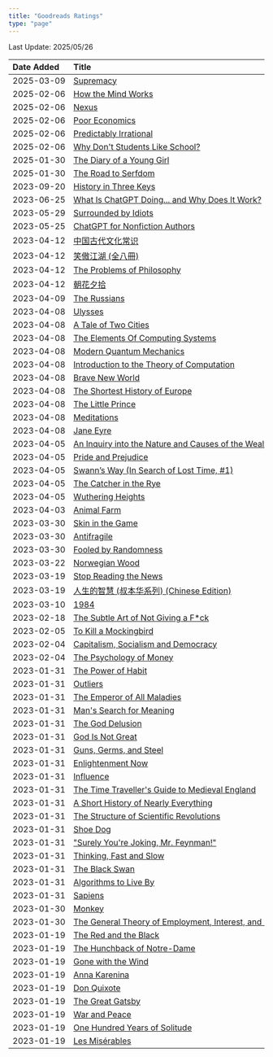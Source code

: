 ```yaml
---
title: "Goodreads Ratings"
type: "page"
---
```


Last Update: 2025/05/26

<style>
table {
  overflow-x: auto;
  white-space: nowrap;
}
</style>


| Date Added   | Title                                                                                                                         | Author                       |   My Rating |   Avg Rating | Bookshelves       |
|:-------------|:------------------------------------------------------------------------------------------------------------------------------|:-----------------------------|------------:|-------------:|:------------------|
| 2025-03-09   | [Supremacy](https://www.goodreads.com/book/show/199809440)                                                              | Parmy Olson                  |           0 |         4.08 | currently-reading |
| 2025-02-06   | [How the Mind Works](https://www.goodreads.com/book/show/835623)                                                  | Steven Pinker                |           0 |         3.99 | currently-reading |
| 2025-02-06   | [Nexus](https://www.goodreads.com/book/show/204927599)                                                                  | Yuval Noah Harari            |           0 |         4.18 | currently-reading |
| 2025-02-06   | [Poor Economics](https://www.goodreads.com/book/show/10245602)                                                          | Abhijit V. Banerjee          |           0 |         4.28 | currently-reading |
| 2025-02-06   | [Predictably Irrational](https://www.goodreads.com/book/show/1713426)                                                   | Dan Ariely                   |           0 |         4.12 | currently-reading |
| 2025-02-06   | [Why Don't Students Like School?](https://www.goodreads.com/book/show/4959061)                                          | Daniel T. Willingham         |           4 |         4.04 | currently-reading |
| 2025-01-30   | [The Diary of a Young Girl](https://www.goodreads.com/book/show/127441416)                                        | Anne Frank                   |           4 |         4.2  | nan               |
| 2025-01-30   | [The Road to Serfdom](https://www.goodreads.com/book/show/299215)                                                 | Friedrich A. Hayek           |           5 |         4.15 | nan               |
| 2023-09-20   | [History in Three Keys](https://www.goodreads.com/book/show/196727)                                                     | Paul A. Cohen                |           5 |         3.97 | nan               |
| 2023-06-25   | [What Is ChatGPT Doing... and Why Does It Work?](https://www.goodreads.com/book/show/123245371)                   | Stephen Wolfram              |           3 |         3.86 | nan               |
| 2023-05-29   | [Surrounded by Idiots](https://www.goodreads.com/book/show/42280533)                                                    | Thomas Erikson               |           2 |         3.51 | nan               |
| 2023-05-25   | [ChatGPT for Nonfiction Authors](https://www.goodreads.com/book/show/75567786)                                          | Hassan Osman                 |           2 |         4.06 | nan               |
| 2023-04-12   | [中国古代文化常识](https://www.goodreads.com/book/show/23507632)                                                        | 王力                         |           3 |         4.52 | nan               |
| 2023-04-12   | [笑傲江湖 (全八冊)](https://www.goodreads.com/book/show/6317155)                                                  | Jin Yong                     |           4 |         4.58 | nan               |
| 2023-04-12   | [The Problems of Philosophy](https://www.goodreads.com/book/show/31799)                                           | Bertrand Russell             |           4 |         3.9  | nan               |
| 2023-04-12   | [朝花夕拾](https://www.goodreads.com/book/show/18663411)                                                          | Lu Xun                       |           4 |         4.38 | nan               |
| 2023-04-09   | [The Russians](https://www.goodreads.com/book/show/575801)                                                        | Hedrick Smith                |           4 |         4.02 | nan               |
| 2023-04-08   | [Ulysses](https://www.goodreads.com/book/show/338798)                                                             | James Joyce                  |           0 |         3.77 | to-read           |
| 2023-04-08   | [A Tale of Two Cities](https://www.goodreads.com/book/show/1953)                                                  | Charles Dickens              |           0 |         3.87 | to-read           |
| 2023-04-08   | [The Elements Of Computing Systems](https://www.goodreads.com/book/show/910789)                                         | Noam Nisan                   |           5 |         4.54 | nan               |
| 2023-04-08   | [Modern Quantum Mechanics](https://www.goodreads.com/book/show/211439)                                            | J.J. Sakurai                 |           5 |         4.2  | nan               |
| 2023-04-08   | [Introduction to the Theory of Computation](https://www.goodreads.com/book/show/13839366)                         | Michael Sipser               |           5 |         4.24 | nan               |
| 2023-04-08   | [Brave New World](https://www.goodreads.com/book/show/5129)                                                       | Aldous Huxley                |           0 |         3.99 | to-read           |
| 2023-04-08   | [The Shortest History of Europe](https://www.goodreads.com/book/show/6934913)                                     | John Hirst                   |           3 |         4.03 | nan               |
| 2023-04-08   | [The Little Prince](https://www.goodreads.com/book/show/157993)                                                   | Antoine de Saint-Exupéry     |           4 |         4.33 | nan               |
| 2023-04-08   | [Meditations](https://www.goodreads.com/book/show/45269616)                                                       | Marcus Aurelius              |           0 |         4.28 | to-read           |
| 2023-04-08   | [Jane Eyre](https://www.goodreads.com/book/show/10210)                                                            | Charlotte Brontë             |           0 |         4.15 | to-read           |
| 2023-04-05   | [An Inquiry into the Nature and Causes of the Wealth of Nations](https://www.goodreads.com/book/show/25698)       | Adam Smith                   |           0 |         3.88 | to-read           |
| 2023-04-05   | [Pride and Prejudice](https://www.goodreads.com/book/show/35261321)                                               | Jane Austen                  |           0 |         4.29 | to-read           |
| 2023-04-05   | [Swann’s Way (In Search of Lost Time, #1)](https://www.goodreads.com/book/show/133539)                            | Marcel Proust                |           0 |         4.15 | to-read           |
| 2023-04-05   | [The Catcher in the Rye](https://www.goodreads.com/book/show/5107)                                                | J.D. Salinger                |           0 |         3.8  | to-read           |
| 2023-04-05   | [Wuthering Heights](https://www.goodreads.com/book/show/6185)                                                     | Emily Brontë                 |           0 |         3.9  | to-read           |
| 2023-04-03   | [Animal Farm](https://www.goodreads.com/book/show/8349198)                                                        | George Orwell                |           4 |         4    | nan               |
| 2023-03-30   | [Skin in the Game](https://www.goodreads.com/book/show/36064445)                                                        | Nassim Nicholas Taleb        |           0 |         3.91 | to-read           |
| 2023-03-30   | [Antifragile](https://www.goodreads.com/book/show/13530973)                                                             | Nassim Nicholas Taleb        |           0 |         4.1  | to-read           |
| 2023-03-30   | [Fooled by Randomness](https://www.goodreads.com/book/show/38315)                                                       | Nassim Nicholas Taleb        |           0 |         4.08 | to-read           |
| 2023-03-22   | [Norwegian Wood](https://www.goodreads.com/book/show/11297)                                                       | Haruki Murakami              |           3 |         4    | nan               |
| 2023-03-19   | [Stop Reading the News](https://www.goodreads.com/book/show/48581422)                                                   | Rolf Dobelli                 |           2 |         3.71 | nan               |
| 2023-03-19   | [人生的智慧 (叔本华系列) (Chinese Edition)](https://www.goodreads.com/book/show/45356450)                         | Arthur Schopenhauer          |           0 |         4.07 | to-read           |
| 2023-03-10   | [1984](https://www.goodreads.com/book/show/59107858)                                                              | George Orwell                |           4 |         4.2  | nan               |
| 2023-02-18   | [The Subtle Art of Not Giving a F*ck](https://www.goodreads.com/book/show/29965800)                                     | Mark Manson                  |           3 |         3.87 | nan               |
| 2023-02-05   | [To Kill a Mockingbird](https://www.goodreads.com/book/show/2657)                                                 | Harper Lee                   |           4 |         4.26 | nan               |
| 2023-02-04   | [Capitalism, Socialism and Democracy](https://www.goodreads.com/book/show/134798)                                 | Joseph A. Schumpeter         |           0 |         3.99 | to-read           |
| 2023-02-04   | [The Psychology of Money](https://www.goodreads.com/book/show/41881472)                                           | Morgan Housel                |           0 |         4.29 | to-read           |
| 2023-01-31   | [The Power of Habit](https://www.goodreads.com/book/show/12609433)                                                      | Charles Duhigg               |           4 |         4.13 | nan               |
| 2023-01-31   | [Outliers](https://www.goodreads.com/book/show/3228917)                                                                 | Malcolm Gladwell             |           3 |         4.19 | nan               |
| 2023-01-31   | [The Emperor of All Maladies](https://www.goodreads.com/book/show/7170627)                                              | Siddhartha Mukherjee         |           0 |         4.34 | to-read           |
| 2023-01-31   | [Man's Search for Meaning](https://www.goodreads.com/book/show/4069)                                              | Viktor E. Frankl             |           0 |         4.37 | to-read           |
| 2023-01-31   | [The God Delusion](https://www.goodreads.com/book/show/14743)                                                     | Richard Dawkins              |           0 |         3.9  | to-read           |
| 2023-01-31   | [God Is Not Great](https://www.goodreads.com/book/show/43369)                                                           | Christopher Hitchens         |           0 |         3.96 | to-read           |
| 2023-01-31   | [Guns, Germs, and Steel](https://www.goodreads.com/book/show/1842)                                                      | Jared Diamond                |           4 |         4.04 | nan               |
| 2023-01-31   | [Enlightenment Now](https://www.goodreads.com/book/show/35696171)                                                       | Steven Pinker                |           4 |         4.2  | nan               |
| 2023-01-31   | [Influence](https://www.goodreads.com/book/show/28815)                                                                  | Robert B. Cialdini           |           0 |         4.22 | to-read           |
| 2023-01-31   | [The Time Traveller's Guide to Medieval England](https://www.goodreads.com/book/show/4936457)                           | Ian Mortimer                 |           0 |         4.01 | to-read           |
| 2023-01-31   | [A Short History of Nearly Everything](https://www.goodreads.com/book/show/21)                                    | Bill Bryson                  |           0 |         4.22 | to-read           |
| 2023-01-31   | [The Structure of Scientific Revolutions](https://www.goodreads.com/book/show/61539)                              | Thomas S. Kuhn               |           0 |         4.03 | to-read           |
| 2023-01-31   | [Shoe Dog](https://www.goodreads.com/book/show/27220736)                                                                | Phil Knight                  |           4 |         4.46 | nan               |
| 2023-01-31   | ["Surely You're Joking, Mr. Feynman!"](https://www.goodreads.com/book/show/35167685)                                    | Richard P. Feynman           |           4 |         4.27 | nan               |
| 2023-01-31   | [Thinking, Fast and Slow](https://www.goodreads.com/book/show/11468377)                                           | Daniel Kahneman              |           4 |         4.17 | nan               |
| 2023-01-31   | [The Black Swan](https://www.goodreads.com/book/show/242472)                                                            | Nassim Nicholas Taleb        |           0 |         3.96 | currently-reading |
| 2023-01-31   | [Algorithms to Live By](https://www.goodreads.com/book/show/25666050)                                                   | Brian  Christian             |           0 |         4.13 | to-read           |
| 2023-01-31   | [Sapiens](https://www.goodreads.com/book/show/23692271)                                                                 | Yuval Noah Harari            |           5 |         4.34 | nan               |
| 2023-01-30   | [Monkey](https://www.goodreads.com/book/show/190065)                                                                    | Wu Cheng'en                  |           4 |         4.04 | nan               |
| 2023-01-30   | [The General Theory of Employment, Interest, and Money](https://www.goodreads.com/book/show/303615) | John Maynard Keynes          |           0 |         3.84 | to-read           |
| 2023-01-19   | [The Red and the Black](https://www.goodreads.com/book/show/14662)                                                | Stendhal                     |           0 |         3.86 | to-read           |
| 2023-01-19   | [The Hunchback of Notre-Dame](https://www.goodreads.com/book/show/30597)                                          | Victor Hugo                  |           0 |         4.02 | to-read           |
| 2023-01-19   | [Gone with the Wind](https://www.goodreads.com/book/show/18405)                                                   | Margaret Mitchell            |           0 |         4.31 | to-read           |
| 2023-01-19   | [Anna Karenina](https://www.goodreads.com/book/show/15823480)                                                     | Leo Tolstoy                  |           0 |         4.1  | to-read           |
| 2023-01-19   | [Don Quixote](https://www.goodreads.com/book/show/48565615)                                                       | Miguel de Cervantes Saavedra |           4 |         3.9  | nan               |
| 2023-01-19   | [The Great Gatsby](https://www.goodreads.com/book/show/4671)                                                      | F. Scott Fitzgerald          |           4 |         3.93 | nan               |
| 2023-01-19   | [War and Peace](https://www.goodreads.com/book/show/48725100)                                                     | Leo Tolstoy                  |           0 |         4.17 | to-read           |
| 2023-01-19   | [One Hundred Years of Solitude](https://www.goodreads.com/book/show/320)                                          | Gabriel García Márquez       |           4 |         4.12 | nan               |
| 2023-01-19   | [Les Misérables](https://www.goodreads.com/book/show/24280)                                                       | Victor Hugo                  |           0 |         4.21 | to-read           |

